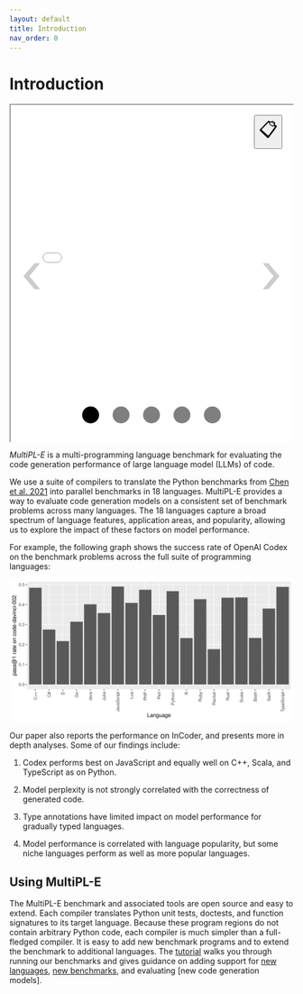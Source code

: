 ```yaml
---
layout: default
title: Introduction
nav_order: 0
---
```


# Introduction

<style>
.carousel {
    margin-left: 0%;
    margin-right: 0%;
}

ul.slides {
    display: block;
    position: relative;
    height: 600px;
    margin: 0;
    padding: 0;
    overflow: hidden;
    list-style: none;
}

.slides * {
    user-select: none;
    -ms-user-select: none;
    -moz-user-select: none;
    -khtml-user-select: none;
    -webkit-user-select: none;
    -webkit-touch-callout: none;
}

ul.slides input {
    display: none; 
}


.slide-container { 
    display: block; 
}

.slide-image {
    display: flex;
    position: absolute;
    width: 100%;
    height: 100%;
    top: 0;
    opacity: 0;
    transition: all .7s ease-in-out;
}   

.slide-image iframe {
    width: auto;
    min-width: 100%;
    height: 100%;
}

.carousel-controls {
    position: absolute;
    top: 0;
    left: 0;
    right: 0;
    z-index: 999;
    font-size: 100px;
    line-height: 600px;
    color: #fff;
}

.carousel-controls button {
    display: none;
    padding: 5 5px;
    margin: 20px;
    cursor: pointer;
    font-size: xx-large;
    float: right;
    clear: right;
}

.carousel-controls label {
    display: none;
    position: absolute;
    padding: 0 20px;
    opacity: 0.2;
    transition: opacity .2s;
    cursor: pointer;
    color: #000;
}

.slide-image:hover + .carousel-controls label{
    opacity: 0.5;
}

.carousel-controls label:hover {
    opacity: 1;
}

.carousel-controls .prev-slide {
    width: 20%;
    height: 0%;
    text-align: left;
    left: 0;
}

.carousel-controls .next-slide {
    width: 20%;
    height: 0%;
    text-align: right;
    right: 0;
}

.carousel-dots {
    position: absolute;
    left: 0;
    right: 0;
    bottom: 20px;
    z-index: 999;
    text-align: center;
}

.carousel-dots .carousel-dot {
    display: inline-block;
    width: 30px;
    height: 30px;
    border-radius: 50%;
    background-color: #000;
    opacity: 0.5;
    margin: 10px;
    cursor: pointer;
}

input:checked + .slide-container .slide-image {
    opacity: 1;
    transform: scale(1);
    transition: opacity 1s ease-in-out;
}

input:checked + .slide-container .carousel-controls label {
     display: block; 
}

input:checked + .slide-container .carousel-controls button {
     display: block; 
}

input#img-1:checked ~ .carousel-dots label#img-dot-1,
input#img-2:checked ~ .carousel-dots label#img-dot-2,
input#img-3:checked ~ .carousel-dots label#img-dot-3,
input#img-4:checked ~ .carousel-dots label#img-dot-4,
input#img-5:checked ~ .carousel-dots label#img-dot-5,
input#img-6:checked ~ .carousel-dots label#img-dot-6 {
	opacity: 1;
}


input:checked + .slide-container .nav label { display: block; }
</style>

<div>
  <div class="carousel">
    <ul class="slides">
      <input type="radio" name="radio-buttons" id="img-1" checked />
      <li class="slide-container">
        <div class="slide-image">
            <iframe src="./code-html/HumanEval_63_fibfib-133-OK.cpp.html" id="code-1"></iframe>
        </div>
        <div class="carousel-controls">
          <label for="img-5" class="prev-slide">
            <span>&lsaquo;</span>
          </label>
          <label for="img-2" class="next-slide">
            <span>&rsaquo;</span>
          </label>
          <button title="Click to copy!" onclick="clipCopy('code-1')">📋</button>
        </div>
      </li>
      <input type="radio" name="radio-buttons" id="img-2" />
      <li class="slide-container">
        <div class="slide-image">
            <iframe src="./code-html/HumanEval_63_fibfib-133-OK.r.html" id="code-2"></iframe>
        </div>
        <div class="carousel-controls">
          <label for="img-1" class="prev-slide">
            <span>&lsaquo;</span>
          </label>
          <label for="img-3" class="next-slide">
            <span>&rsaquo;</span>
          </label>
          <button title="Click to copy!" onclick="clipCopy('code-2')">📋</button>
        </div>
      </li>
      <input type="radio" name="radio-buttons" id="img-3" />
      <li class="slide-container">
        <div class="slide-image">
            <iframe src="./code-html/HumanEval_63_fibfib-133-OK.rkt.html" id="code-3"></iframe>
        </div>
        <div class="carousel-controls">
          <label for="img-2" class="prev-slide">
            <span>&lsaquo;</span>
          </label>
          <label for="img-4" class="next-slide">
            <span>&rsaquo;</span>
          </label>
          <button title="Click to copy!" onclick="clipCopy('code-3')">📋</button>
        </div>
      </li>
      <input type="radio" name="radio-buttons" id="img-4" />
      <li class="slide-container">
        <div class="slide-image">
            <iframe src="./code-html/HumanEval_63_fibfib-136-OK.rs.html" id="code-4"></iframe>
        </div>
        <div class="carousel-controls">
          <label for="img-3" class="prev-slide">
            <span>&lsaquo;</span>
          </label>
          <label for="img-5" class="next-slide">
            <span>&rsaquo;</span>
          </label>
          <button title="Click to copy!" onclick="clipCopy('code-4')">📋</button>
        </div>
      </li>
      <input type="radio" name="radio-buttons" id="img-5" />
      <li class="slide-container">
        <div class="slide-image">
            <iframe src="./code-html/HumanEval_63_fibfib-133-OK.ts.html" id="code-5"></iframe>
        </div>
        <div class="carousel-controls">
          <label for="img-4" class="prev-slide">
            <span>&lsaquo;</span>
          </label>
          <label for="img-1" class="next-slide">
            <span>&rsaquo;</span>
          </label>
          <button title="Click to copy!" onclick="clipCopy('code-5')">📋</button>
        </div>
      </li>
      <div class="carousel-dots">
        <label for="img-1" class="carousel-dot" id="img-dot-1"></label>
        <label for="img-2" class="carousel-dot" id="img-dot-2"></label>
        <label for="img-3" class="carousel-dot" id="img-dot-3"></label>
        <label for="img-4" class="carousel-dot" id="img-dot-4"></label>
        <label for="img-5" class="carousel-dot" id="img-dot-5"></label>
      </div>
    </ul>
  </div>
</div>
<script>
function clipCopy(id) {
  var copyText = document.getElementById(id);

var content = copyText.contentWindow.document.body.innerText;

navigator.clipboard.writeText(content);
}
</script>

_MultiPL-E_ is a multi-programming language benchmark for evaluating the code
generation performance of large language model (LLMs) of code.

We use a suite of compilers to translate the Python benchmarks from [Chen et al.
2021] into parallel benchmarks in 18 languages. MultiPL-E provides a way to
evaluate code generation models on a consistent set of benchmark problems across
many languages. The 18 languages capture a broad spectrum of language features,
application areas, and popularity, allowing us to explore the impact of these
factors on model performance.

For example, the following graph shows the success rate of OpenAI Codex on the
benchmark problems across the full suite of programming languages:

<img src="codex.png">

Our paper also reports the performance on InCoder, and presents more
in depth analyses. Some of our findings include:

1. Codex performs best on JavaScript and equally well on C++, Scala, and
   TypeScript as on Python.

2. Model perplexity is not strongly correlated with the correctness of generated
   code.

3. Type annotations have limited impact on model performance for gradually typed
   languages.

4. Model performance is correlated with language popularity, but some niche
   languages perform as well as more popular languages.

## Using MultiPL-E

The MultiPL-E benchmark and associated tools are open source and easy to extend.
Each compiler translates Python unit tests, doctests, and function signatures to
its target language. Because these program regions do not contain arbitrary
Python code, each compiler is much simpler than a full-fledged compiler. It is
easy to add new benchmark programs and to extend the benchmark to additional
languages. The [tutorial](./tutorial.html) walks you through
running our benchmarks and gives guidance on adding support for [new languages],
[new benchmarks], and evaluating [new code generation models].

[chen et al. 2021]: https://arxiv.org/abs/2107.03374
[new languages]: ./new_language.html
[new benchmarks]: ./new_benchmark.html
[evaluating new models]: ./new_model.html
